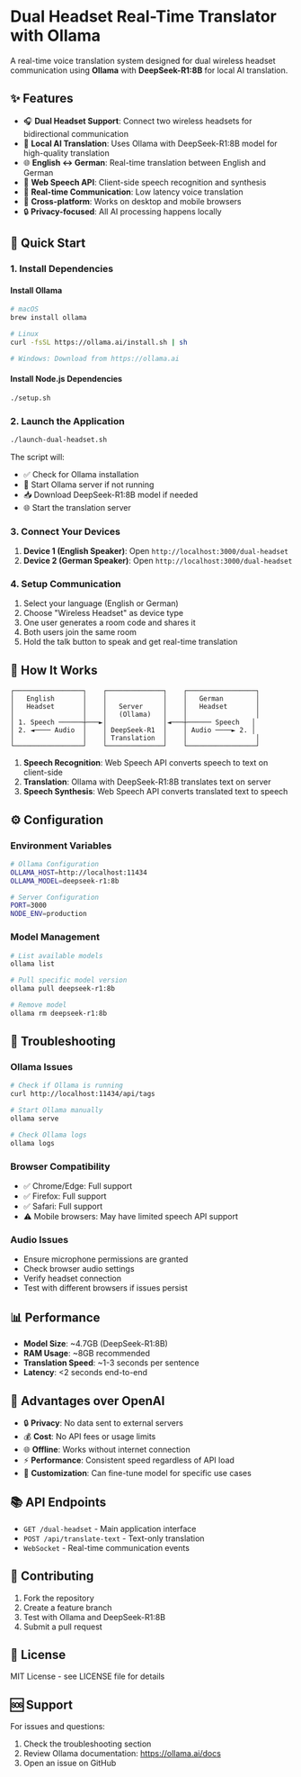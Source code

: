 # Dual Headset Real-Time Translator with Ollama

A real-time voice translation system designed for dual wireless headset communication using **Ollama** with **DeepSeek-R1:8B** for local AI translation.

## ✨ Features

- 🎧 **Dual Headset Support**: Connect two wireless headsets for bidirectional communication
- 🤖 **Local AI Translation**: Uses Ollama with DeepSeek-R1:8B model for high-quality translation
- 🌐 **English ↔ German**: Real-time translation between English and German
- 🎤 **Web Speech API**: Client-side speech recognition and synthesis
- 🔄 **Real-time Communication**: Low latency voice translation
- 📱 **Cross-platform**: Works on desktop and mobile browsers
- 🔒 **Privacy-focused**: All AI processing happens locally

## 🚀 Quick Start

### 1. Install Dependencies

#### Install Ollama
```bash
# macOS
brew install ollama

# Linux
curl -fsSL https://ollama.ai/install.sh | sh

# Windows: Download from https://ollama.ai
```

#### Install Node.js Dependencies
```bash
./setup.sh
```

### 2. Launch the Application
```bash
./launch-dual-headset.sh
```

The script will:
- ✅ Check for Ollama installation
- 🚀 Start Ollama server if not running
- 📥 Download DeepSeek-R1:8B model if needed
- 🌐 Start the translation server

### 3. Connect Your Devices

1. **Device 1 (English Speaker)**: Open `http://localhost:3000/dual-headset`
2. **Device 2 (German Speaker)**: Open `http://localhost:3000/dual-headset`

### 4. Setup Communication

1. Select your language (English or German)
2. Choose "Wireless Headset" as device type
3. One user generates a room code and shares it
4. Both users join the same room
5. Hold the talk button to speak and get real-time translation

## 🎯 How It Works

```
┌─────────────────┐    ┌──────────────┐    ┌─────────────────┐
│   English       │    │              │    │   German        │
│   Headset       │    │   Server     │    │   Headset       │
│                 │    │   (Ollama)   │    │                 │
│ 1. Speech ──────┼───►│              │◄───┼────── Speech   │
│ 2. ◄──── Audio  │    │ DeepSeek-R1  │    │ Audio ────► 2. │
│                 │    │ Translation  │    │                 │
└─────────────────┘    └──────────────┘    └─────────────────┘
```

1. **Speech Recognition**: Web Speech API converts speech to text on client-side
2. **Translation**: Ollama with DeepSeek-R1:8B translates text on server
3. **Speech Synthesis**: Web Speech API converts translated text to speech

## ⚙️ Configuration

### Environment Variables
```bash
# Ollama Configuration
OLLAMA_HOST=http://localhost:11434
OLLAMA_MODEL=deepseek-r1:8b

# Server Configuration
PORT=3000
NODE_ENV=production
```

### Model Management
```bash
# List available models
ollama list

# Pull specific model version
ollama pull deepseek-r1:8b

# Remove model
ollama rm deepseek-r1:8b
```

## 🔧 Troubleshooting

### Ollama Issues
```bash
# Check if Ollama is running
curl http://localhost:11434/api/tags

# Start Ollama manually
ollama serve

# Check Ollama logs
ollama logs
```

### Browser Compatibility
- ✅ Chrome/Edge: Full support
- ✅ Firefox: Full support
- ✅ Safari: Full support
- ⚠️ Mobile browsers: May have limited speech API support

### Audio Issues
- Ensure microphone permissions are granted
- Check browser audio settings
- Verify headset connection
- Test with different browsers if issues persist

## 📊 Performance

- **Model Size**: ~4.7GB (DeepSeek-R1:8B)
- **RAM Usage**: ~8GB recommended
- **Translation Speed**: ~1-3 seconds per sentence
- **Latency**: <2 seconds end-to-end

## 🌟 Advantages over OpenAI

- 🔒 **Privacy**: No data sent to external servers
- 💰 **Cost**: No API fees or usage limits
- 🌐 **Offline**: Works without internet connection
- ⚡ **Performance**: Consistent speed regardless of API load
- 🎯 **Customization**: Can fine-tune model for specific use cases

## 📚 API Endpoints

- `GET /dual-headset` - Main application interface
- `POST /api/translate-text` - Text-only translation
- `WebSocket` - Real-time communication events

## 🤝 Contributing

1. Fork the repository
2. Create a feature branch
3. Test with Ollama and DeepSeek-R1:8B
4. Submit a pull request

## 📄 License

MIT License - see LICENSE file for details

## 🆘 Support

For issues and questions:
1. Check the troubleshooting section
2. Review Ollama documentation: https://ollama.ai/docs
3. Open an issue on GitHub
